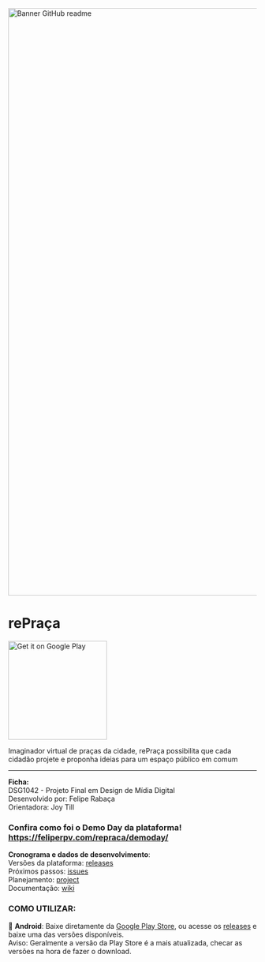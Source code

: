 <img width="1190" alt="Banner GitHub readme" src="https://user-images.githubusercontent.com/47862856/234014452-d30d3b42-154d-4a09-9cde-24f7b5d4d6d7.png">

# rePraça

<a href='https://play.google.com/store/apps/details?id=com.frpv.rePraca&utm_source=github&pcampaignid=pcampaignidMKT-Other-global-all-co-prtnr-py-PartBadge-Mar2515-1'><img alt='Get it on Google Play' width="200px" src='https://play.google.com/intl/en_us/badges/static/images/badges/en_badge_web_generic.png'/></a>

Imaginador virtual de praças da cidade, rePraça possibilita que cada cidadão projete e proponha ideias para um espaço público em comum

----------
**Ficha:**\
DSG1042 - Projeto Final em Design de Mídia Digital\
Desenvolvido por: Felipe Rabaça\
Orientadora: Joy Till

### Confira como foi o Demo Day da plataforma! https://feliperpv.com/repraca/demoday/

**Cronograma e dados de desenvolvimento**:\
Versões da plataforma: [releases](https://github.com/Feliperpvieira/PracaBuilder/releases)\
Próximos passos: [issues](https://github.com/Feliperpvieira/PracaBuilder/issues)\
Planejamento: [project](https://github.com/users/Feliperpvieira/projects/2)\
Documentação: [wiki](https://github.com/Feliperpvieira/rePraca/wiki/rePraça-wiki)


### COMO UTILIZAR:
📱 **Android**: Baixe diretamente da [Google Play Store](https://play.google.com/store/apps/details?id=com.frpv.rePraca), ou acesse os [releases](https://github.com/Feliperpvieira/PracaBuilder/releases) e baixe uma das versões disponíveis.\
Aviso: Geralmente a versão da Play Store é a mais atualizada, checar as versões na hora de fazer o download.
